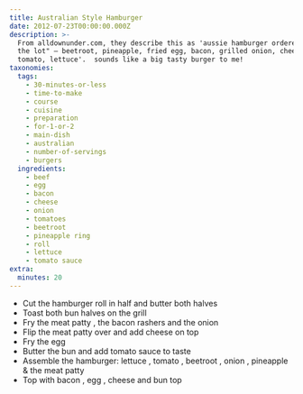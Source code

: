 ```yaml
---
title: Australian Style Hamburger
date: 2012-07-23T00:00:00.000Z
description: >-
  From alldownunder.com, they describe this as 'aussie hamburger ordered "with
  the lot" – beetroot, pineapple, fried egg, bacon, grilled onion, cheese,
  tomato, lettuce'.  sounds like a big tasty burger to me!
taxonomies:
  tags:
    - 30-minutes-or-less
    - time-to-make
    - course
    - cuisine
    - preparation
    - for-1-or-2
    - main-dish
    - australian
    - number-of-servings
    - burgers
  ingredients:
    - beef
    - egg
    - bacon
    - cheese
    - onion
    - tomatoes
    - beetroot
    - pineapple ring
    - roll
    - lettuce
    - tomato sauce
extra:
  minutes: 20
---
```

 - Cut the hamburger roll in half and butter both halves
 - Toast both bun halves on the grill
 - Fry the meat patty , the bacon rashers and the onion
 - Flip the meat patty over and add cheese on top
 - Fry the egg
 - Butter the bun and add tomato sauce to taste
 - Assemble the hamburger: lettuce , tomato , beetroot , onion , pineapple & the meat patty
 - Top with bacon , egg , cheese and bun top
